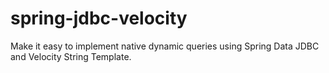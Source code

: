 # spring-jdbc-velocity
Make it easy to implement native dynamic queries using Spring Data JDBC and Velocity String Template.
